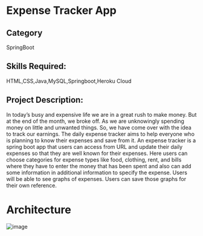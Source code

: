 # Expense Tracker App
## Category 
SpringBoot

## Skills Required:
HTML,CSS,Java,MySQL,Springboot,Heroku Cloud

## Project Description:

In today’s busy and expensive life we are in a great rush to make money. But at the end of the month, we broke off. As we are unknowingly spending money on little and unwanted things. So, we have come over with the idea to track our earnings. The daily expense tracker aims to help everyone who is planning to know their expenses and save from it. An expense tracker is a spring boot app that users can access from URL and update their daily expenses so that they are well known for their expenses. Here users can choose categories for expense types like food, clothing, rent, and bills where they have to enter the money that has been spent and also can add some information in additional information to specify the expense. Users will be able to see graphs of expenses. Users can save those graphs for their own reference.  

# Architecture
![image](https://user-images.githubusercontent.com/65500415/174320647-7df0a8c5-72e4-42a9-9bca-aa2a5be2ce9e.png)
